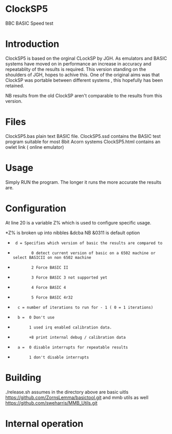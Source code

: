 # ClockSP5
 BBC BASIC Speed test

# Introduction

ClockSP5 is based on the orginal CLockSP by JGH. As emulators and BASIC systems have moved on in performance an increase in accuracy and repeatablity of the results is required. This version standing on the shoulders of JGH, hopes to achive this. One of the original aims was that ClockSP was portable between different systems , this hopefully has been retained.

NB results from the old ClockSP aren't comparable to the results from this version.

# Files

ClockSP5.bas plain text BASIC file.
ClockSP5.ssd contains the BASIC test program suitable for most 8bit Acorn systems
ClockSP5.html contains an owlet link ( online emulator)

# Usage

Simply RUN the program. The longer it runs the more accurate the results are.

# Configuration

At line 20 is a variable Z% which is used to configure specific usage.

*Z% is broken up into nibbles &dcba NB &0311 is default option
*      d = Specifies which version of basic the results are compared to
*             0 detect current version of basic on a 6502 machine or select BASICII on non 6502 machine
*             2 Force BASIC II
*             3 Force BASIC 3 not supported yet
*             4 Force BASIC 4
*             5 Force BASIC 4r32
*       c = number of iterations to run for - 1 ( 0 = 1 iterations)
*       b =  0 Don't use
*            1 used irq enabled calibration data.
*            +8 print internal debug / calibration data
*       a =  0 disable interrupts for repeatable results
*            1 don't disable interrupts

# Building

./release.sh assumes in the directory above are basic uitls https://github.com/ZornsLemma/basictool.git
and mmb utils as well https://github.com/sweharris/MMB_Utils.git
# Internal operation

